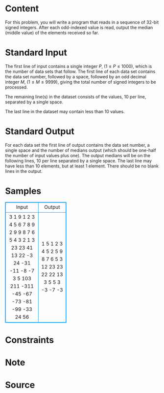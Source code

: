 
# Content

For this problem, you will write a program that reads in a sequence of $32$-bit signed integers. After each odd-indexed value is read, output the median (middle value) of the elements received so far.

# Standard Input

The first line of input contains a single integer $P$, ($1\leq P\leq 1000$), which is the number of data sets that follow. The first line of each data set contains the data set number, followed by a space, followed by an odd decimal integer $M$, ($1\leq M\leq 9999$), giving the total number of signed integers to be processed.

The remaining line(s) in the dataset consists of the values, $10$ per line, separated by a single space.

The last line in the dataset may contain less than $10$ values.

# Standard Output

For each data set the first line of output contains the data set number, a single space and the number of medians output (which should be one-half the number of input values plus one). The output medians will be on the following lines, $10$ per line separated by a single space. The last line may have less than $10$ elements, but at least $1$ element. There should be no blank lines in the output.

# Samples

<style>
        table,table tr th, table tr td { border:1px solid #0094ff; }
        table { width: 200px; min-height: 25px; line-height: 25px; text-align: center; border-collapse: collapse;}   
    </style>
<table>
	<tr>
		<td>Input</td>
		<td>Output</td>
	</tr>
<tr><td>3
1 9
1 2 3 4 5 6 7 8 9
2 9
9 8 7 6 5 4 3 2 1
3 23
23 41 13 22 -3 24 -31 -11 -8 -7
3 5 103 211 -311 -45 -67 -73 -81 -99
-33 24 56</td><td>1 5
1 2 3 4 5
2 5
9 8 7 6 5
3 12
23 23 22 22 13 3 5 5 3 -3
-7 -3</td></tr></table>


# Constraints



# Note



# Source


